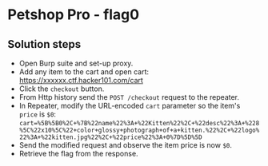 # Petshop Pro - flag0

## Solution steps
- Open Burp suite and set-up proxy.
- Add any item to the cart and open cart: https://xxxxxx.ctf.hacker101.com/cart
- Click the `checkout` button.
- From Http history send the `POST /checkout` request to the repeater.
- In Repeater, modify the URL-encoded `cart` parameter so the item's `price` is `$0`:
  `cart=%5B%5B0%2C+%7B%22name%22%3A+%22Kitten%22%2C+%22desc%22%3A+%228%5C%22x10%5C%22+color+glossy+photograph+of+a+kitten.%22%2C+%22logo%22%3A+%22kitten.jpg%22%2C+%22price%22%3A+0%7D%5D%5D`
- Send the modified request and observe the item price is now `$0`.
- Retrieve the flag from the response.

